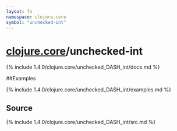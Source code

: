 ```yaml
---
layout: fn
namespace: clojure.core
symbol: "unchecked-int"
---
```


# [clojure.core](../)/unchecked-int

{% include 1.4.0/clojure.core/unchecked_DASH_int/docs.md %}

##Examples

{% include 1.4.0/clojure.core/unchecked_DASH_int/examples.md %}
## Source
{% include 1.4.0/clojure.core/unchecked_DASH_int/src.md %}

